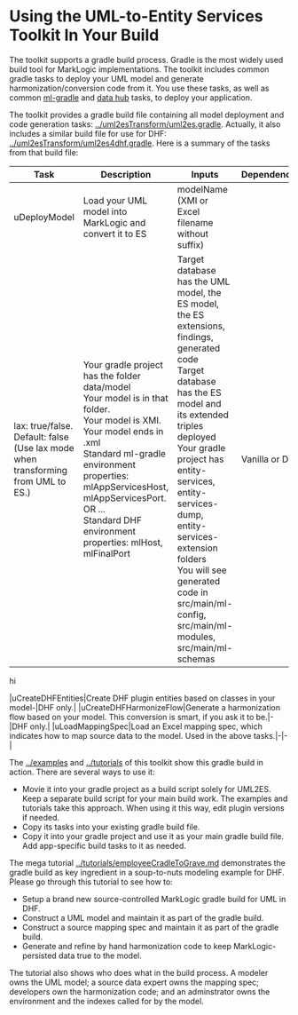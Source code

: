 # Using the UML-to-Entity Services Toolkit In Your Build

The toolkit supports a gradle build process. Gradle is the most widely used build tool for MarkLogic implementations. 
The toolkit includes common gradle tasks to deploy your UML model and generate harmonization/conversion code from it. You use these tasks, as well as common [ml-gradle](https://github.com/marklogic-community/ml-gradle/wiki) and [data hub](https://marklogic.github.io/marklogic-data-hub/refs/gradle-tasks/) tasks, to deploy your application.

The toolkit provides a gradle build file containing all model deployment and code generation tasks: [../uml2esTransform/uml2es.gradle](../uml2esTransform/uml2es.gradle). Actually, it also includes a similar build file for use for DHF: [../uml2esTransform/uml2es4dhf.gradle](../uml2esTransform/uml2es4dhf.gradle).  Here is a summary of the tasks from that build file:

|Task|Description|Inputs|Dependencies|Effects|Usage|
|---|---|---|---|---|---|
|uDeployModel|Load your UML model into MarkLogic and convert it to ES|modelName (XMI or Excel filename without suffix)<br/>
lax: true/false. Default: false (Use lax mode when transforming from UML to ES.)|Your gradle project has the folder data/model<br/>Your model is in that folder.<br/>Your model is XMI.<br/>Your model ends in .xml<br/>Standard ml-gradle environment properties: mlAppServicesHost, mlAppServicesPort. OR ...<br/>Standard DHF environment properties: mlHost, mlFinalPort<br/>|Target database has the UML model, the ES model, the ES extensions, findings, generated code<br/>Target database has the ES model and its extended triples deployed<br/>Your gradle project has entity-services, entity-services-dump, entity-services-extension folders<br/>You will see generated code in src/main/ml-config, src/main/ml-modules, src/main/ml-schemas|Vanilla or DHF|

hi

|uCreateDHFEntities|Create DHF plugin entities based on classes in your model-|DHF only.|
|uCreateDHFHarmonizeFlow|Generate a harmonization flow based on your model. This conversion is smart, if you ask it to be.|-|DHF only.|
|uLoadMappingSpec|Load an Excel mapping spec, which indicates how to map source data to the model. Used in the above tasks.|-|-|

The [../examples](../examples) and [../tutorials](../tutorials) of this toolkit show this gradle build in action. There are several ways to use it:

- Movie it into your gradle project as a build script solely for UML2ES. Keep a separate build script for your main build work. The examples and tutorials take this approach. When using it this way, edit plugin versions if needed. 
- Copy its tasks into your existing gradle build file. 
- Copy it into your gradle project and use it as your main gradle build file. Add app-specific build tasks to it as needed.

The mega tutorial [../tutorials/employeeCradleToGrave.md](../tutorials/employeeCradleToGrave.md) demonstrates the gradle build as key ingredient in a soup-to-nuts modeling example for DHF. Please go through this tutorial to see how to:

- Setup a brand new source-controlled MarkLogic gradle build for UML in DHF.
- Construct a UML model and maintain it as part of the gradle build. 
- Construct a source mapping spec and maintain it as part of the gradle build.
- Generate and refine by hand harmonization code to keep MarkLogic-persisted data true to the model. 

The tutorial also shows who does what in the build process. A modeler owns the UML model; a source data expert owns the mapping spec; developers own the harmonization code; and an adminstrator owns the environment and the indexes called for by the model. 